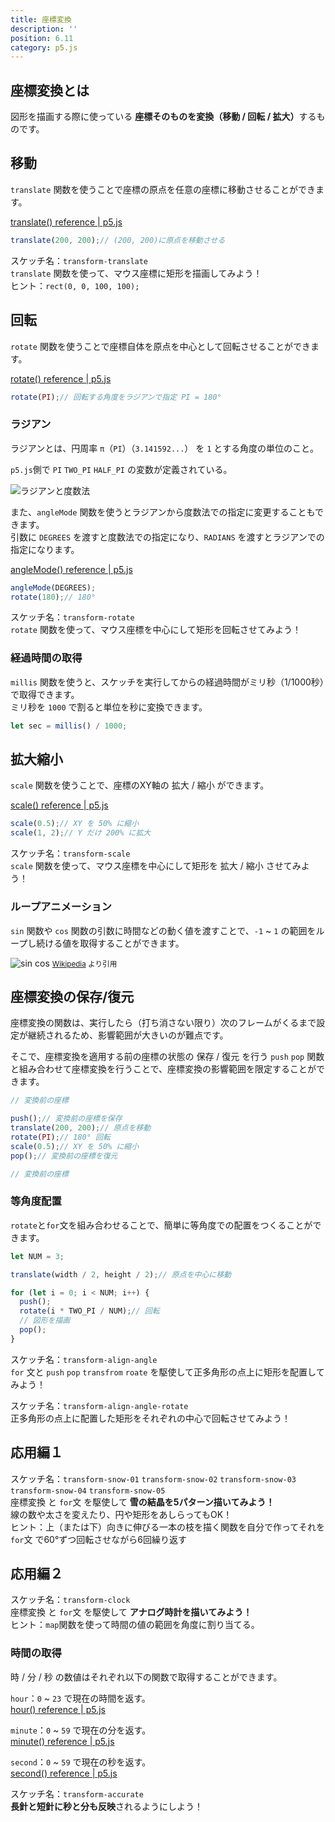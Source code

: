 ```yaml
---
title: 座標変換
description: ''
position: 6.11
category: p5.js
---
```


## 座標変換とは

図形を描画する際に使っている <strong>座標そのものを変換（移動 / 回転 / 拡大）</strong>するものです。

## 移動

`translate` 関数を使うことで座標の原点を任意の座標に移動させることができます。

[translate() reference | p5.js](https://p5js.org/reference/#/p5/translate)

```javascript
translate(200, 200);// (200, 200)に原点を移動させる
```

<alert type="success">

スケッチ名：`transform-translate`  
`translate` 関数を使って、マウス座標に矩形を描画してみよう！  
ヒント：`rect(0, 0, 100, 100);`

</alert>

<live-demo src="/resource/livedemo/p5js/transform/translate/"></live-demo>

## 回転

`rotate` 関数を使うことで座標自体を原点を中心として回転させることができます。

[rotate() reference | p5.js](https://p5js.org/reference/#/p5/rotate)

```javascript
rotate(PI);// 回転する角度をラジアンで指定 PI = 180°
```

### ラジアン

ラジアンとは、円周率 `π`（`PI`）（`3.141592...`） を `1` とする角度の単位のこと。

`p5.js`側で `PI` `TWO_PI` `HALF_PI` の変数が定義されている。

<img src="/resource/image/p5js_transform_angle-radian.png" alt="ラジアンと度数法"/>

また、`angleMode` 関数を使うとラジアンから度数法での指定に変更することもできます。  
引数に `DEGREES` を渡すと度数法での指定になり、`RADIANS` を渡すとラジアンでの指定になります。

[angleMode() reference | p5.js](https://p5js.org/reference/#/p5/angleMode)

```javascript
angleMode(DEGREES);
rotate(180);// 180°
```

<alert type="success">

スケッチ名：`transform-rotate`  
`rotate` 関数を使って、マウス座標を中心にして矩形を回転させてみよう！

</alert>

<live-demo src="/resource/livedemo/p5js/transform/rotate/"></live-demo>

### 経過時間の取得

`millis` 関数を使うと、スケッチを実行してからの経過時間がミリ秒（1/1000秒）で取得できます。  
ミリ秒を `1000` で割ると単位を秒に変換できます。

```javascript
let sec = millis() / 1000;
```

## 拡大縮小

`scale` 関数を使うことで、座標のXY軸の 拡大 / 縮小 ができます。

[scale() reference | p5.js](https://p5js.org/reference/#/p5/scale)

```javascript
scale(0.5);// XY を 50% に縮小
scale(1, 2);// Y だけ 200% に拡大
```

<alert type="success">

スケッチ名：`transform-scale`  
`scale` 関数を使って、マウス座標を中心にして矩形を 拡大 / 縮小 させてみよう！

</alert>

<live-demo src="/resource/livedemo/p5js/transform/scale/"></live-demo>

### ループアニメーション

`sin` 関数や `cos` 関数の引数に時間などの動く値を渡すことで、`-1` ~ `1` の範囲をループし続ける値を取得することができます。

<img src="/resource/image/p5js_transform_sin-cos.gif" alt="sin cos"/>
<small><a href="https://ja.wikipedia.org/wiki/%E4%B8%89%E8%A7%92%E9%96%A2%E6%95%B0">Wikipedia</a> より引用</small>

## 座標変換の保存/復元

座標変換の関数は、実行したら（打ち消さない限り）次のフレームがくるまで設定が継続されるため、影響範囲が大きいのが難点です。  

そこで、座標変換を適用する前の座標の状態の 保存 / 復元 を行う `push` `pop` 関数と組み合わせて座標変換を行うことで、座標変換の影響範囲を限定することができます。

```javascript
// 変換前の座標

push();// 変換前の座標を保存
translate(200, 200);// 原点を移動
rotate(PI);// 180° 回転
scale(0.5);// XY を 50% に縮小
pop();// 変換前の座標を復元

// 変換前の座標
```

### 等角度配置

`rotate`と`for`文を組み合わせることで、簡単に等角度での配置をつくることができます。

```javascript
let NUM = 3;

translate(width / 2, height / 2);// 原点を中心に移動

for (let i = 0; i < NUM; i++) {
  push();
  rotate(i * TWO_PI / NUM);// 回転
  // 図形を描画
  pop();
}
```

<alert type="success">

スケッチ名：`transform-align-angle`  
`for` 文と `push` `pop` `transfrom` `roate` を駆使して正多角形の点上に矩形を配置してみよう！

</alert>

<live-demo src="/resource/livedemo/p5js/transform/align-angle/"></live-demo>


<alert type="success">

スケッチ名：`transform-align-angle-rotate`  
正多角形の点上に配置した矩形をそれぞれの中心で回転させてみよう！

</alert>

<live-demo src="/resource/livedemo/p5js/transform/align-angle-rotate/"></live-demo>

## 応用編１

<alert type="success">

スケッチ名：`transform-snow-01` `transform-snow-02` `transform-snow-03` `transform-snow-04` `transform-snow-05`  
座標変換 と `for`文 を駆使して <strong>雪の結晶を5パターン描いてみよう！</strong>  
線の数や太さを変えたり、円や矩形をあしらってもOK！  
ヒント：上（または下）向きに伸びる一本の枝を描く関数を自分で作ってそれを `for`文 で60°ずつ回転させながら6回繰り返す

</alert>

<live-demo src="/resource/livedemo/p5js/transform/snow-1/"></live-demo>
<live-demo src="/resource/livedemo/p5js/transform/snow-2/"></live-demo>
<live-demo src="/resource/livedemo/p5js/transform/snow-3/"></live-demo>
<live-demo src="/resource/livedemo/p5js/transform/snow-4/"></live-demo>
<live-demo src="/resource/livedemo/p5js/transform/snow-5/"></live-demo>

## 応用編２

<alert type="success">

スケッチ名：`transform-clock`  
座標変換 と `for`文 を駆使して <strong>アナログ時計を描いてみよう！</strong>  
ヒント：`map`関数を使って時間の値の範囲を角度に割り当てる。

</alert>

### 時間の取得

時 / 分 / 秒 の数値はそれぞれ以下の関数で取得することができます。

`hour`：`0` ~ `23` で現在の時間を返す。  
[hour() reference | p5.js](https://p5js.org/reference/#/p5/hour)

`minute`：`0` ~ `59` で現在の分を返す。  
[minute() reference | p5.js](https://p5js.org/reference/#/p5/minute)

`second`：`0` ~ `59` で現在の秒を返す。  
[second() reference | p5.js](https://p5js.org/reference/#/p5/second)

<live-demo src="/resource/livedemo/p5js/transform/clock/"></live-demo>

<alert type="success">

スケッチ名：`transform-accurate`  
<strong>長針と短針に秒と分も反映</strong>されるようにしよう！

</alert>

<live-demo src="/resource/livedemo/p5js/transform/clock-accurate/"></live-demo>
